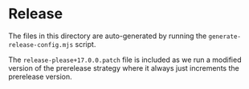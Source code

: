 # Release

The files in this directory are auto-generated by running the `generate-release-config.mjs` script.

The `release-please+17.0.0.patch` file is included as we run a modified version of the prerelease strategy where it always just increments the prerelease version.
